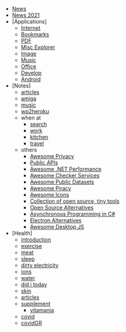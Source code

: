 * [News](./)
* [News 2021](./readme2021.md)
* [Applications]
	* [Internet](/application/internet.md)
	* [Bookmarks](/application/internetBookmarks.md)
	* [PDF](/application/pdf.md)
	* [Misc Explorer](/application/misc.md)
	* [Image](/application/image.md)
	* [Music](/application/music.md)
	* [Office](/application/office.md)
	* [Develop](/application/develop.md)
	* [Android](/application/android.md)
* [Notes]
	* [articles](/notes/articles.md)
	* [amiga](/notes/amiga.md)
	* [music](/notes/music.md)
	* [wp2heroku](/notes/wp2heroku.md)
	* when at  
	    * [search](/notes/whenatsearch.md)
	    * [work](/notes/whenatwork.md)
		* [kitchen](/notes/whenatkitchen.md)
		* [travel](/notes/whenatravel.md)
	* others  
		* [Awesome Privacy](https://github.com/pluja/awesome-privacy)
		* [Public APIs](https://github.com/n0shake/Public-APIs)
		* [Awesome .NET Performance](https://github.com/adamsitnik/awesome-dot-net-performance/blob/master/README.md)  
		* [Awesome Checker Services](https://github.com/Brunty/awesome-checker-services/blob/master/README.md) 
		* [Awesome Public Datasets](https://github.com/awesomedata/awesome-public-datasets) 
		* [Awesome Piracy](https://github.com/Igglybuff/awesome-piracy)
		* [Awesome Icons](https://github.com/digitalblossom/awesome-icons) 
		* [Collection of open source, tiny tools](https://github.com/everestpipkin/tools-list)
		* [Open Source Alternatives](https://www.btw.so/open-source-alternatives)
		* [Asynchronous Programming in C#](https://github.com/davidfowl/AspNetCoreDiagnosticScenarios/blob/master/AsyncGuidance.md)
		* [Electron Alternatives](https://github.com/sudhakar3697/electron-alternatives)
		* [Awesome Desktop JS](https://github.com/styfle/awesome-desktop-js)
* [Health]
	* [introduction](/health/introduction.md)
	* [exercise](/health/exercise.md)
	* [meat](/health/meat.md)
	* [sleep](/health/sleep.md)
	* [dirty electricity](/health/dirty.md)
	* [ions](/health/ions.md) 
	* [water](/health/water.md)
	* [did i today](/health/didtoday.md)
	* [skin](/health/skin.md)
	* [articles](/health/articles.md)
	* [supplement](/health/supplement.md)
		* [vitamania](/health/supplementVitamania.md)
	* [covid](/health/wcovid.md)
	* [covidGR](/health/wcovidGR.md)